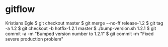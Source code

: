 # gitflow
Kristians Egle
$ git checkout master
$ git merge --no-ff release-1.2
$ git tag -a 1.2
$ git checkout -b hotfix-1.2.1 master
$ ./bump-version.sh 1.2.1
$ git commit -a -m "Bumped version number to 1.2.1"
$ git commit -m "Fixed severe production problem"
